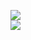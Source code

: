[![](https://img.shields.io/badge/Made%20With-Github%20Spray-lightgrey.svg?style=for-the-badge&logo=github)](https://github.com/Annihil/github-spray#4532)  
[![](https://i.imgur.com/2DrTn0Z.gif)](https://github.com/Annihil/github-spray)